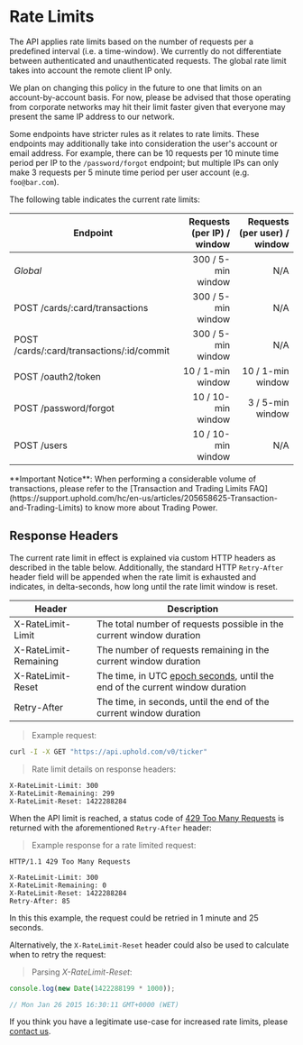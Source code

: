 # Rate Limits

The API applies rate limits based on the number of requests per a predefined interval (i.e. a time-window). We currently do not differentiate between authenticated and unauthenticated requests. The global rate limit takes into account the remote client IP only.

We plan on changing this policy in the future to one that limits on an account-by-account basis. For now, please be advised that those operating from corporate networks may hit their limit faster given that everyone may present the same IP address to our network.

Some endpoints have stricter rules as it relates to rate limits. These endpoints may additionally take into consideration the user's account or email address. For example, there can be 10 requests per 10 minute time period per IP to the `/password/forgot` endpoint; but multiple IPs can only make 3 requests per 5 minute time period per user account (e.g. `foo@bar.com`).

The following table indicates the current rate limits:

| Endpoint                                   | Requests (per IP) / window | Requests (per user) / window |
| -------------------------------------------|---------------------------:|-----------------------------:|
| *Global*                                   | 300 / 5-min window         | N/A                          |
| POST /cards/:card/transactions             | 300 / 5-min window         | N/A                          |
| POST /cards/:card/transactions/:id/commit  | 300 / 5-min window         | N/A                          |
| POST /oauth2/token                         | 10 / 1-min window          | 10 / 1-min window            |
| POST /password/forgot                      | 10 / 10-min window         | 3 / 5-min window             |
| POST /users                                | 10 / 10-min window         | N/A                          |

<aside class="notice">
**Important Notice**: When performing a considerable volume of transactions, please refer to the [Transaction and Trading Limits FAQ](https://support.uphold.com/hc/en-us/articles/205658625-Transaction-and-Trading-Limits) to know more about Trading Power.
</aside>

## Response Headers

The current rate limit in effect is explained via custom HTTP headers as described in the table below. Additionally, the standard HTTP `Retry-After` header field will be appended when the rate limit is exhausted and indicates, in delta-seconds, how long until the rate limit window is reset.

| Header                | Description                                                                                                            |
|-----------------------|------------------------------------------------------------------------------------------------------------------------|
| X-RateLimit-Limit     | The total number of requests possible in the current window duration                                                   |
| X-RateLimit-Remaining | The number of requests remaining in the current window duration                                                        |
| X-RateLimit-Reset     | The time, in UTC [epoch seconds](http://en.wikipedia.org/wiki/Unix_time), until the end of the current window duration |
| Retry-After           | The time, in seconds, until the end of the current window duration                                                     |


> Example request:

```bash
curl -I -X GET "https://api.uphold.com/v0/ticker"
```

> Rate limit details on response headers:

```
X-RateLimit-Limit: 300
X-RateLimit-Remaining: 299
X-RateLimit-Reset: 1422288284
```

When the API limit is reached, a status code of [429 Too Many Requests](http://tools.ietf.org/html/rfc6585#section-4) is returned with the aforementioned `Retry-After` header:

> Example response for a rate limited request:

```
HTTP/1.1 429 Too Many Requests

X-RateLimit-Limit: 300
X-RateLimit-Remaining: 0
X-RateLimit-Reset: 1422288284
Retry-After: 85
```

In this this example, the request could be retried in 1 minute and 25 seconds.

Alternatively, the `X-RateLimit-Reset` header could also be used to calculate when to retry the request:

> Parsing *X-RateLimit-Reset*:

```js
console.log(new Date(1422288199 * 1000));

// Mon Jan 26 2015 16:30:11 GMT+0000 (WET)
```

If you think you have a legitimate use-case for increased rate limits, please [contact us](/#support).
